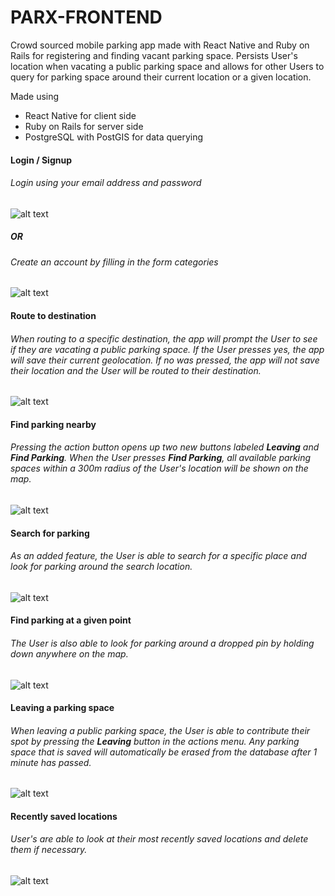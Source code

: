 # PARX-FRONTEND

Crowd sourced mobile parking app made with React Native and Ruby on Rails for registering and finding vacant parking space.
Persists User's location when vacating a public parking space and allows for other Users to query for parking space around their current location or a given location.

Made using
 - React Native for client side
 - Ruby on Rails for server side
 - PostgreSQL with PostGIS for data querying



#### Login / Signup
###### Login using your email address and password
![alt text](./assets/image/iphonelogin.gif)

##### OR

###### Create an account by filling in the form categories
![alt text](./assets/image/iphonesignup.gif)


#### Route to destination
###### When routing to a specific destination, the app will prompt the User to see if they are vacating a public parking space. If the User presses yes, the app will save their current geolocation. If no was pressed, the app will not save their location and the User will be routed to their destination.
![alt text](./assets/image/iphonedestination.gif)


#### Find parking nearby
###### Pressing the action button opens up two new buttons labeled **Leaving** and **Find Parking**. When the User presses **Find Parking**, all available parking spaces within a 300m radius of the User's location will be shown on the map.
![alt text](./assets/image/iphonefindparking.gif)


#### Search for parking
###### As an added feature, the User is able to search for a specific place and look for parking around the search location.
![alt text](./assets/image/iphonesearchparking.gif)


#### Find parking at a given point
###### The User is also able to look for parking around a dropped pin by holding down anywhere on the map.
![alt text](./assets/image/iphonemarkersearch.gif)


#### Leaving a parking space
###### When leaving a public parking space, the User is able to contribute their spot by pressing the **Leaving** button in the actions menu. Any parking space that is saved will automatically be erased from the database after 1 minute has passed.
![alt text](./assets/image/iphoneleavingbutton.gif)


#### Recently saved locations
###### User's are able to look at their most recently saved locations and delete them if necessary.
![alt text](./assets/image/iphonerecent.gif)
